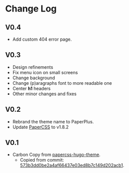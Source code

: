 # Change Log

## V0.4
- Add custom 404 error page.

## V0.3
- Design refinements
- Fix menu icon on small screens
- Change background
- Change (p)aragraphs font to more readable one
- Center **h1** headers
- Other minor changes and fixes

## V0.2
- Rebrand the theme name to PaperPlus.
- Update [PaperCSS](https://www.getpapercss.com/) to v1.8.2

## V0.1
- Carbon Copy from [papercss-hugo-theme](https://github.com/zwbetz-gh/papercss-hugo-theme).
    - Copied from commit: [573b3dd0be2a4af66437e03ed8b7c149d202acb1](https://github.com/zwbetz-gh/papercss-hugo-theme/commit/573b3dd0be2a4af66437e03ed8b7c149d202acb1).